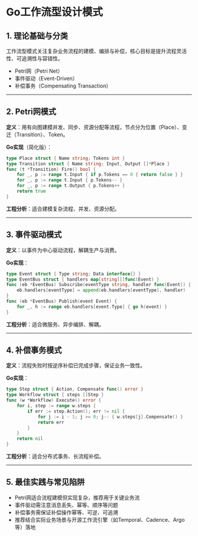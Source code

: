 # Go工作流型设计模式

## 1. 理论基础与分类

工作流型模式关注复杂业务流程的建模、编排与补偿，核心目标是提升流程灵活性、可追溯性与容错性。

- Petri网（Petri Net）
- 事件驱动（Event-Driven）
- 补偿事务（Compensating Transaction）

---

## 2. Petri网模式

**定义**：用有向图建模并发、同步、资源分配等流程，节点分为位置（Place）、变迁（Transition）、Token。

**Go实现**（简化版）：

```go
type Place struct { Name string; Tokens int }
type Transition struct { Name string; Input, Output []*Place }
func (t *Transition) Fire() bool {
    for _, p := range t.Input { if p.Tokens == 0 { return false } }
    for _, p := range t.Input { p.Tokens-- }
    for _, p := range t.Output { p.Tokens++ }
    return true
}
```

**工程分析**：适合建模复杂流程、并发、资源分配。

---

## 3. 事件驱动模式

**定义**：以事件为中心驱动流程，解耦生产与消费。

**Go实现**：

```go
type Event struct { Type string; Data interface{} }
type EventBus struct { handlers map[string][]func(Event) }
func (eb *EventBus) Subscribe(eventType string, handler func(Event)) {
    eb.handlers[eventType] = append(eb.handlers[eventType], handler)
}
func (eb *EventBus) Publish(event Event) {
    for _, h := range eb.handlers[event.Type] { go h(event) }
}
```

**工程分析**：适合微服务、异步编排、解耦。

---

## 4. 补偿事务模式

**定义**：流程失败时按逆序补偿已完成步骤，保证业务一致性。

**Go实现**：

```go
type Step struct { Action, Compensate func() error }
type Workflow struct { steps []Step }
func (w *Workflow) Execute() error {
    for i, step := range w.steps {
        if err := step.Action(); err != nil {
            for j := i - 1; j >= 0; j-- { w.steps[j].Compensate() }
            return err
        }
    }
    return nil
}
```

**工程分析**：适合分布式事务、长流程补偿。

---

## 5. 最佳实践与常见陷阱

- Petri网适合流程建模但实现复杂，推荐用于关键业务流
- 事件驱动需注意消息丢失、幂等、顺序等问题
- 补偿事务需保证补偿操作幂等、可逆、可追溯
- 推荐结合实际业务场景与开源工作流引擎（如Temporal、Cadence、Argo等）落地
